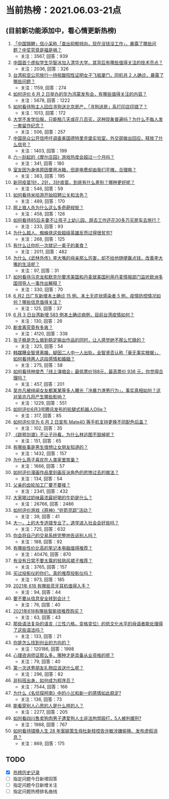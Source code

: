 # 当前热榜：2021.06.03-21点
## (目前新功能添加中，看心情更新热榜)
1. [「中国锦鲤」信小呆称「查出抑郁倾向，现在没钱没工作」，暴露了哪些问题？中奖究竟是福是祸？](https://www.zhihu.com/question/462894547)
    * 关注：3567, 回答：939
2. [中国首个虚拟学生华智冰加入清华大学，其背后有哪些值得关注的技术亮点？](https://www.zhihu.com/question/462748133)
    * 关注：2036, 回答：326
3. [台湾航空公司放行一持核酸阳性证明女子飞抵厦门，同机共 2 人确诊，暴露了哪些问题？](https://www.zhihu.com/question/462921250)
    * 关注：1159, 回答：274
4. [如何评价 6 月 2 日举办的华为鸿蒙发布会，有哪些值得关注的内容？](https://www.zhihu.com/question/462794002)
    * 关注：5678, 回答：1222
5. [如何看待狗主人回应寻狗送北京房产，「寻狗送房」系打印店印错了？](https://www.zhihu.com/question/462885049)
    * 关注：1013, 回答：172
6. [大学不发学位服，只能租几天或花几百买，这种现象普遍吗？为什么不每人发一套留作纪念？](https://www.zhihu.com/question/461692269)
    * 关注：506, 回答：257
7. [中国民众公开信呼吁调查美国德特里克堡实验室，外交部做出回应，释放了什么信号？](https://www.zhihu.com/question/462767186)
    * 关注：1403, 回答：199
8. [六一刮起的《摩尔庄园》游戏热度会超过一个月吗？](https://www.zhihu.com/question/462627134)
    * 关注：341, 回答：180
9. [室友因为身体原因要用冰箱，但是电费却由我们平摊，合理嘛？](https://www.zhihu.com/question/420797339)
    * 关注：383, 回答：195
10. [新冠疫苗1针，2针，3针疫苗，到底有什么差别？哪种更好呢？](https://www.zhihu.com/question/460259200)
    * 关注：546, 回答：59
11. [如何看待米哈游开始招聘公关和法务？](https://www.zhihu.com/question/462619970)
    * 关注：489, 回答：170
12. [网上狼人杀为什么这么多奇葩规矩？](https://www.zhihu.com/question/461113834)
    * 关注：458, 回答：126
13. [如何看待85后夫妻不让孩子上幼儿园，辞去工作还花30多万买房车去旅行？](https://www.zhihu.com/question/462817977)
    * 关注：233, 回答：93
14. [为什么超人、蜘蛛侠这些超级英雄反而过得很贫穷?](https://www.zhihu.com/question/460278007)
    * 关注：268, 回答：125
15. [有什么让你吃一次就记一辈子的美食？](https://www.zhihu.com/question/442763529)
    * 关注：2011, 回答：482
16. [为什么《武林外传》李大嘴的母亲那么厉害，却不给他随便赢点钱，改善李大嘴的生活呢？](https://www.zhihu.com/question/457235719)
    * 关注：97, 回答：31
17. [如何看待马克龙和默克尔要求美国和丹麦就美国利用丹麦情报部门监听欧洲多国领导人一事作出解释？](https://www.zhihu.com/question/462544852)
    * 关注：330, 回答：70
18. [6 月2 日广东新增本土确诊 15 例、本土无症状感染者 5 例，疫情防控情况如何？哪些信息值得关注？](https://www.zhihu.com/question/462877155)
    * 关注：125, 回答：37
19. [6 月 3 日台湾新增 583 例本土确诊病例，目前台湾疫情如何？](https://www.zhihu.com/question/462951292)
    * 关注：130, 回答：26
20. [断舍离究竟有多爽？](https://www.zhihu.com/question/446430795)
    * 关注：4120, 回答：338
21. [张子枫是怎么做到稳定输出作品的同时，让人感觉她不那么忙碌的？](https://www.zhihu.com/question/457151092)
    * 关注：325, 回答：54
22. [韩媒曝全智贤离婚，疑因二人中一人出轨，全智贤否认称「毫无事实根据」，如何看待两人这段感情和婚姻？](https://www.zhihu.com/question/462889562)
    * 关注：275, 回答：58
23. [如何看待林俊杰「线上演唱会」最低票价188元，最高票价 938 元，你觉得合理吗？](https://www.zhihu.com/question/462572669)
    * 关注：457, 回答：201
24. [吴亦凡被绯闻女友都某某等多人曝光「冷暴力渣男行为」，事实真相如何？这对吴亦凡将产生哪些影响？](https://www.zhihu.com/question/462797581)
    * 关注：1229, 回答：551
25. [如何评价6月3号腾讯发布的轮腿式机器人Ollie？](https://www.zhihu.com/question/462906299)
    * 关注：317, 回答：85
26. [如何评价华为 6 月 2 日宣布 Mate40 等手机支持更换不同配色后盖？](https://www.zhihu.com/question/462906466)
    * 关注：102, 回答：35
27. [《辟邪剑谱》不让子孙看，为什么林远图不毁掉呢？](https://www.zhihu.com/question/462706805)
    * 关注：151, 回答：65
28. [有哪些事是男生很想让女朋友知道的？](https://www.zhihu.com/question/426854994)
    * 关注：1432, 回答：157
29. [为什么燕子喜欢在人类家里筑巢？](https://www.zhihu.com/question/61879411)
    * 关注：1666, 回答：57
30. [如何评价漫画作品里刻画反派角色的悲惨过去的做法？](https://www.zhihu.com/question/462901330)
    * 关注：134, 回答：54
31. [父亲的齿轮加工厂要不要接？](https://www.zhihu.com/question/450893153)
    * 关注：2341, 回答：432
32. [大家喝过奶味最浓最好喝的牛奶是什么？](https://www.zhihu.com/question/300989157)
    * 关注：26766, 回答：2486
33. [如何评价游戏《原神》“折箭觅踪”活动？](https://www.zhihu.com/question/461653474)
    * 关注：39, 回答：41
34. [大一，上的大专选错专业了，退学进入社会会好些吗？](https://www.zhihu.com/question/460555468)
    * 关注：725, 回答：632
35. [你会将自己的交易系统完整地告诉别人吗？](https://www.zhihu.com/question/462350634)
    * 关注：188, 回答：92
36. [有哪些性价比高的笔记本电脑值得推荐？](https://www.zhihu.com/question/322974536)
    * 关注：40476, 回答：870
37. [有没有日常不要太露的轻熟风裙子推荐？](https://www.zhihu.com/question/323077384)
    * 关注：3765, 回答：157
38. [买过投影仪的你们，真的推荐投影仪吗？](https://www.zhihu.com/question/437319206)
    * 关注：973, 回答：185
39. [2021年 618 有哪些蓝牙耳机值得入手？](https://www.zhihu.com/question/457255296)
    * 关注：94, 回答：44
40. [要不要从信息安全转到会计？](https://www.zhihu.com/question/461034988)
    * 关注：76, 回答：40
41. [2021年618有哪些智能锁推荐购买？](https://www.zhihu.com/question/462783325)
    * 关注：63, 回答：43
42. [那些语法复杂的语言（三性六格，变格变位）的低文化水平的母语者能处理得了这些语法吗？](https://www.zhihu.com/question/461259217)
    * 关注：133, 回答：21
43. [你是怎么找到创业的方向的？](https://www.zhihu.com/question/25857988)
    * 关注：120186, 回答：1998
44. [心理咨询师证那么多，哪种才是具备从业资格的呢？](https://www.zhihu.com/question/454026159)
    * 关注：79, 回答：40
45. [第一次送男朋友礼物应该送什么呢？](https://www.zhihu.com/question/320207842)
    * 关注：296, 回答：82
46. [非科班出身，如何成为程序员？](https://www.zhihu.com/question/22426146)
    * 关注：7544, 回答：166
47. [为什么《名侦探柯南》中的小兰和新一的感情如此稳定?](https://www.zhihu.com/question/462404606)
    * 关注：136, 回答：73
48. [能看穿别人心思的人是什么样的人？](https://www.zhihu.com/question/27095943)
    * 关注：2277, 回答：205
49. [如何看四川售卖狗肉男子遭爱狗人士非法拘禁殴打，5人被判缓刑?](https://www.zhihu.com/question/462762755)
    * 关注：1988, 回答：767
50. [如何看待错换人生 28 年案姚策生母杜新枝控告许敏涉嫌偷换、发布虚假消息？](https://www.zhihu.com/question/462756687)
    * 关注：869, 回答：175
## TODO
* [x] [热榜历史记录](hot_history/AllHot.md)
* [ ] 指定问题今日新增回答
* [ ] 指定问题今日新增关注
* [ ] 指定问题热榜排名曲线

